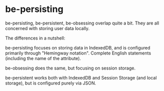 # be-persisting

be-persisting, be-persistent, be-obsessing overlap quite a bit.  They are all concerned with storing user data locally.

The differences in a nutshell:

be-persisting focuses on storing data in IndexedDB, and is configured primarily through "Hemingway notation".  Complete English statements (including the name of the attribute).

be-obsessing does the same, but focusing on session storage.

be-persistent works both with IndexedDB and Session Storage (and local storage), but is configured purely via JSON.